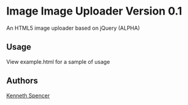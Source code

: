 # Image Image Uploader Version 0.1 

An HTML5 image uploader based on jQuery (ALPHA)


## Usage

View example.html for a sample of usage

## Authors
    
[Kenneth Spencer](https://github.com/ken-spencer)

